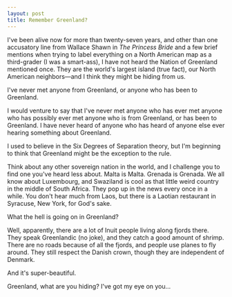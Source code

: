 ```yaml
---
layout: post
title: Remember Greenland?
---
```


I've been alive now for more than twenty-seven years, and other than one accusatory line from Wallace Shawn in _The Princess Bride_ and a few brief mentions when trying to label everything on a North American map as a third-grader (I was a smart-ass), I have not heard the Nation of Greenland mentioned once. They are the world's largest island (true fact), our North American neighbors—and I think they might be hiding from us.

I've never met anyone from Greenland, or anyone who has been to Greenland.

I would venture to say that I've never met anyone who has ever met anyone who has possibly ever met anyone who is from Greenland, or has been to Greenland. I have never heard of anyone who has heard of anyone else ever hearing something about Greenland.

I used to believe in the Six Degrees of Separation theory, but I'm beginning to think that Greenland might be the exception to the rule.

Think about any other sovereign nation in the world, and I challenge you to find one you've heard less about. Malta is Malta. Grenada is Grenada. We all know about Luxembourg, and Swaziland is cool as that little weird country in the middle of South Africa. They pop up in the news every once in a while. You don't hear much from Laos, but there is a Laotian restaurant in Syracuse, New York, for God's sake.

What the hell is going on in Greenland?

Well, apparently, there are a lot of Inuit people living along fjords there. They speak Greenlandic (no joke), and they catch a good amount of shrimp. There are no roads because of all the fjords, and people use planes to fly around. They still respect the Danish crown, though they are independent of Denmark.

And it's super-beautiful.

Greenland, what are you hiding? I've got my eye on you...
